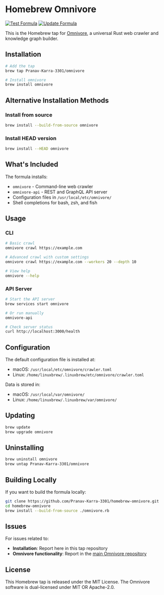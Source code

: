 # Homebrew Omnivore

[![Test Formula](https://github.com/Pranav-Karra-3301/homebrew-omnivore/actions/workflows/test.yml/badge.svg)](https://github.com/Pranav-Karra-3301/homebrew-omnivore/actions/workflows/test.yml)
[![Update Formula](https://github.com/Pranav-Karra-3301/homebrew-omnivore/actions/workflows/update-formula.yml/badge.svg)](https://github.com/Pranav-Karra-3301/homebrew-omnivore/actions/workflows/update-formula.yml)

This is the Homebrew tap for [Omnivore](https://github.com/Pranav-Karra-3301/omnivore), a universal Rust web crawler and knowledge graph builder.

## Installation

```bash
# Add the tap
brew tap Pranav-Karra-3301/omnivore

# Install omnivore
brew install omnivore
```

## Alternative Installation Methods

### Install from source
```bash
brew install --build-from-source omnivore
```

### Install HEAD version
```bash
brew install --HEAD omnivore
```

## What's Included

The formula installs:
- `omnivore` - Command-line web crawler
- `omnivore-api` - REST and GraphQL API server
- Configuration files in `/usr/local/etc/omnivore/`
- Shell completions for bash, zsh, and fish

## Usage

### CLI
```bash
# Basic crawl
omnivore crawl https://example.com

# Advanced crawl with custom settings
omnivore crawl https://example.com --workers 20 --depth 10

# View help
omnivore --help
```

### API Server
```bash
# Start the API server
brew services start omnivore

# Or run manually
omnivore-api

# Check server status
curl http://localhost:3000/health
```

## Configuration

The default configuration file is installed at:
- macOS: `/usr/local/etc/omnivore/crawler.toml`
- Linux: `/home/linuxbrew/.linuxbrew/etc/omnivore/crawler.toml`

Data is stored in:
- macOS: `/usr/local/var/omnivore/`
- Linux: `/home/linuxbrew/.linuxbrew/var/omnivore/`

## Updating

```bash
brew update
brew upgrade omnivore
```

## Uninstalling

```bash
brew uninstall omnivore
brew untap Pranav-Karra-3301/omnivore
```

## Building Locally

If you want to build the formula locally:

```bash
git clone https://github.com/Pranav-Karra-3301/homebrew-omnivore.git
cd homebrew-omnivore
brew install --build-from-source ./omnivore.rb
```

## Issues

For issues related to:
- **Installation**: Report here in this tap repository
- **Omnivore functionality**: Report in the [main Omnivore repository](https://github.com/Pranav-Karra-3301/omnivore/issues)

## License

This Homebrew tap is released under the MIT License.
The Omnivore software is dual-licensed under MIT OR Apache-2.0.
